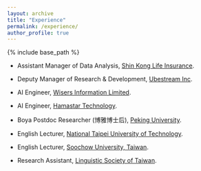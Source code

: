 ```yaml
---
layout: archive
title: "Experience"
permalink: /experience/
author_profile: true
---
```


{% include base_path %}

- Assistant Manager of Data Analysis, [Shin Kong Life Insurance](https://www.skl.com.tw/).
 
- Deputy Manager of Research & Development, [Ubestream Inc](https://ubestream.com/). 

- AI Engineer, [Wisers Information Limited](https://www.wisers.com/).

- AI Engineer, [Hamastar Technology](https://www.hamastar.com.tw/).

- Boya Postdoc Researcher (博雅博士后), [Peking University](https://english.pku.edu.cn/).

- English Lecturer, [National Taipei University of Technology](https://new.ntpu.edu.tw/).

- English Lecturer, [Soochow University, Taiwan](https://www-en.scu.edu.tw/).

- Research Assistant, [Linguistic Society of Taiwan](https://linguist.tw/en/).

<!-- Remove above link if you don't want to attibute 
<p style="font-size:11px">Page template forked from <a href="https://github.com/evanca/quick-portfolio">evanca</a></p>
-->
